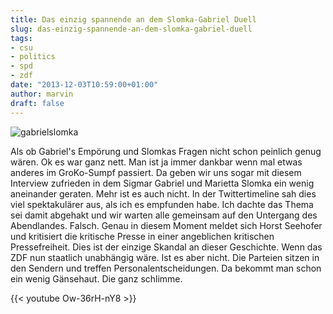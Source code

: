 ```yaml
---
title: Das einzig spannende an dem Slomka-Gabriel Duell
slug: das-einzig-spannende-an-dem-slomka-gabriel-duell
tags:
- csu
- politics
- spd
- zdf
date: "2013-12-03T10:59:00+01:00"
author: marvin
draft: false
---
```

![gabrielslomka](/images/gabrielslomka.jpg)

Als ob Gabriel's Empörung und Slomkas Fragen nicht schon peinlich genug
wären. Ok es war ganz nett. Man ist ja immer dankbar wenn mal etwas
anderes im GroKo-Sumpf passiert. Da geben wir uns sogar mit diesem
Interview zufrieden in dem Sigmar Gabriel und Marietta Slomka ein wenig
aneinander geraten. Mehr ist es auch nicht. In der Twittertimeline sah
dies viel spektakulärer aus, als ich es empfunden habe. Ich dachte das
Thema sei damit abgehakt und wir warten alle gemeinsam auf den Untergang
des Abendlandes. Falsch. Genau in diesem Moment meldet sich Horst
Seehofer und kritisiert die kritische Presse in einer angeblichen
kritischen Pressefreiheit. Dies ist der einzige Skandal an dieser
Geschichte. Wenn das ZDF nun staatlich unabhängig wäre. Ist es aber
nicht. Die Parteien sitzen in den Sendern und treffen
Personalentscheidungen. Da bekommt man schon ein wenig Gänsehaut. Die
ganz schlimme.

{{< youtube Ow-36rH-nY8 >}}